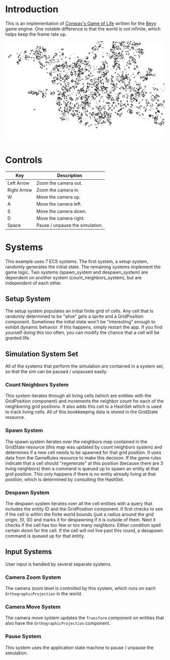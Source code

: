 # Introduction

This is an implementation of [Conway's Game of Life](https://en.wikipedia.org/wiki/Conway%27s_Game_of_Life) written for the [Bevy](https://bevyengine.org) game engine. One notable difference is that the world is not infinite, which helps keep the frame rate up.

![Game of Life screenshot](game_of_life.png)

# Controls

| Key | Description |
| --- | ----------- |
| Left Arrow | Zoom the camera out. |
| Right Arrow | Zoom the camera in. |
| W | Move the camera up. |
| A | Move the camera left. |
| S | Move the camera down. |
| D | Move the camera right. |
| Space | Pause / unpause the simulation. |

# Systems

This example uses 7 ECS systems. The first system, a setup system, randomly generates the initial state. The remaining systems implement the game logic. Two systems (spawn_system and despawn_system) are dependent on another system (count_neighbors_system), but are independent of each other.

## Setup System

The setup system populates an initial finite grid of cells. Any cell that is randomly determined to be "alive" gets a sprite and a GridPosition component. Sometimes the initial state won't be "interesting" enough to exhibit dynamic behavior. If this happens, simply restart the app. If you find yourself doing this too often, you can modify the chance that a cell will be granted life.

## Simulation System Set

All of the systems that perform the simulation are contained in a system set, so that the sim can be paused / unpaused easily.

### Count Neighbors System

This system iterates through all living cells (which are entities with the GridPosition component) and increments the neighbor count for each of the neighboring grid positions. It also adds this cell to a HashSet which is used to track living cells. All of this bookkeeping data is stored in the GridState resource.

### Spawn System

The spawn system iterates over the neighbors map contained in the GridState resource (this map was updated by count neighbors system) and determines if a new cell needs to be spawned for that grid position. It uses data from the GameRules resource to make this decision. If the game rules indicate that a cell should "regenerate" at this position (because there are 3 living neighbors) then a command is queued up to spawn an entity at that grid position. This only happens if there is no entity already living at that position, which is determined by consulting the HashSet.

### Despawn System

The despawn system iterates over all the cell entities with a query that includes the entity ID and the GridPosition component. It first checks to see if the cell is within the finite world bounds (just a radius around the grid origin, (0, 0)) and marks it for despawning if it is outside of them. Next it checks if the cell has too few or too many neighbors. Either condition spell certain doom for the cell. If the cell will not live past this round, a desapawn command is queued up for that entity.

## Input Systems

User input is handled by several separate systems.

### Camera Zoom System

The camera zoom level is controlled by this system, which runs on each `OrthographicProjection` in the world.

### Camera Move System

The camera move system updates the `Transform` component on entities that also have the `OrthographicProjection` component.

### Pause System

This system uses the application state machine to pause / unpause the simulation.